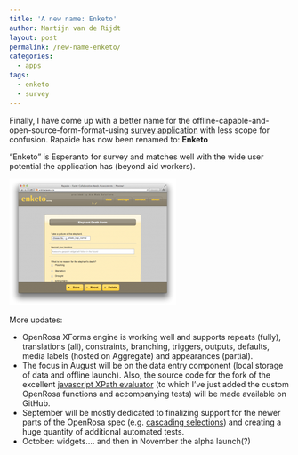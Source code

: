```yaml
---
title: 'A new name: Enketo'
author: Martijn van de Rijdt
layout: post
permalink: /new-name-enketo/
categories:
  - apps
tags:
  - enketo
  - survey
---
```

Finally, I have come up with a better name for the offline-capable-and-open-source-form-format-using [survey application][1] with less scope for confusion. Rapaide has now been renamed to: **Enketo**

 [1]: /enkets-new-architecture/ "Enketo’s New Architecture"

“Enketo” is Esperanto for survey and matches well with the wide user potential the application has (beyond aid workers).

[![Enketo screenshot][2]][3]

 [2]: ../files/2012/08/elephantdeath-300x228.png
 [3]: http://enketo.org

More updates:

*   OpenRosa XForms engine is working well and supports repeats (fully), translations (all), constraints, branching, triggers, outputs, defaults, media labels (hosted on Aggregate) and appearances (partial).
*   The focus in August will be on the data entry component (local storage of data and offline launch). Also, the source code for the fork of the excellent [javascript XPath evaluator][3] (to which I’ve just added the custom OpenRosa functions and accompanying tests) will be made available on GitHub.
*   September will be mostly dedicated to finalizing support for the newer parts of the OpenRosa spec (e.g. [cascading selections][4]) and creating a huge quantity of additional automated tests.
*   October: widgets…. and then in November the alpha launch(?)

 [3]: http://www.pokret.org/products/xpathjs-javascript-based-xpath-library/ "Link to developer of XPathJS"
 [4]: http://opendatakit.org/help/form-design/cascading-selects/ "Technical article about the new cascading selects in ODK"
